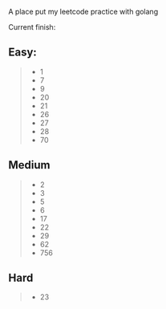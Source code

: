 A place put my leetcode practice with golang

Current finish:

Easy:
---------------
> * 1
> * 7
> * 9
> * 20
> * 21
> * 26
> * 27
> * 28
> * 70

Medium
---------------
> * 2
> * 3
> * 5
> * 6
> * 17
> * 22
> * 29
> * 62
> * 756

Hard
---------------
> * 23
